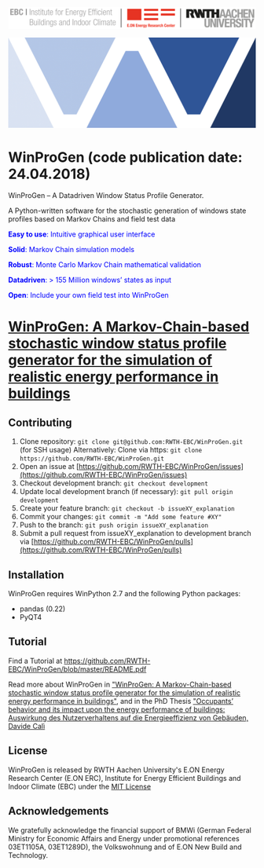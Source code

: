 ![E.ON EBC RWTH Aachen University](./icons/EBC_Logo.png)


![WinProGen](./icons/logo.png)


# WinProGen (code publication date: 24.04.2018)

WinProGen – A Datadriven Window Status Profile Generator.

A Python-written software for the stochastic generation of windows state profiles
based on Markov Chains and field test data

<span style="color:blue">**Easy to use**: Intuitive graphical user interface
  
<span style="color:blue">**Solid**: Markov Chain simulation models
  
<span style="color:blue">**Robust**: Monte Carlo Markov Chain mathematical validation
  
<span style="color:blue">**Datadriven**: > 155 Million windows’ states as input
  
<span style="color:blue">**Open**: Include your own field test into WinProGen

# [WinProGen: A Markov-Chain-based stochastic window status profile generator for the simulation of realistic energy performance in buildings](https://authors.elsevier.com/a/1WqvU1HudMvuwB)


## Contributing

1. Clone repository: `git clone git@github.com:RWTH-EBC/WinProGen.git` (for SSH usage)
Alternatively: Clone via https: `git clone https://github.com/RWTH-EBC/WinProGen.git`
2. Open an issue at [https://github.com/RWTH-EBC/WinProGen/issues](https://github.com/RWTH-EBC/WinProGen/issues)
3. Checkout development branch: `git checkout development` 
4. Update local development branch (if necessary): `git pull origin development`
5. Create your feature branch: `git checkout -b issueXY_explanation`
6. Commit your changes: `git commit -m "Add some feature #XY"`
7. Push to the branch: `git push origin issueXY_explanation`
8. Submit a pull request from issueXY_explanation to development branch via [https://github.com/RWTH-EBC/WinProGen/pulls](https://github.com/RWTH-EBC/WinProGen/pulls)

## Installation

WinProGen requires WinPython 2.7 and the following Python packages:
- pandas (0.22)
- PyQT4


## Tutorial

Find a Tutorial at https://github.com/RWTH-EBC/WinProGen/blob/master/README.pdf

Read more about WinProGen in ["WinProGen: A Markov-Chain-based stochastic window status profile generator for the simulation of realistic energy performance in buildings"](https://www.sciencedirect.com/science/article/pii/S0360132318301835), 
and in the PhD Thesis ["Occupants’ behavior and its impact upon the energy performance of buildings: Auswirkung des Nutzerverhaltens auf die Energieeffizienz von Gebäuden, Davide Calì](https://publications.rwth-aachen.de/record/677868/files/677868.pdf)

## License

WinProGen is released by RWTH Aachen University's E.ON Energy Research Center (E.ON ERC),
Institute for Energy Efficient Buildings and Indoor Climate (EBC)
under the [MIT License](https://opensource.org/licenses/MIT)

## Acknowledgements

We gratefully acknowledge the financial support of BMWi (German Federal Ministry for Economic Affairs and Energy under promotional references 03ET1105A, 03ET1289D), the Volkswohnung and of E.ON New Build and Technology.
